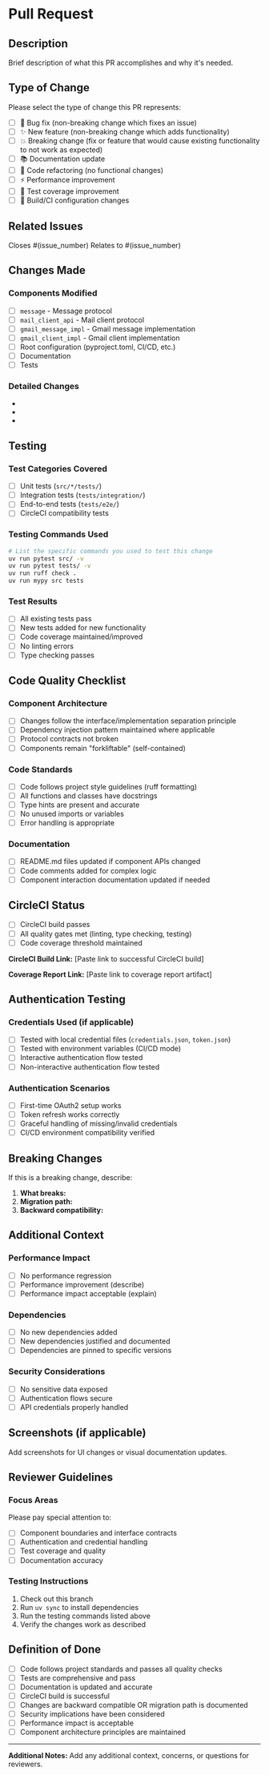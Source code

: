 # Pull Request

## Description

Brief description of what this PR accomplishes and why it's needed.

## Type of Change

Please select the type of change this PR represents:

- [ ] 🐛 Bug fix (non-breaking change which fixes an issue)
- [ ] ✨ New feature (non-breaking change which adds functionality)
- [ ] 💥 Breaking change (fix or feature that would cause existing functionality to not work as expected)
- [ ] 📚 Documentation update
- [ ] 🔧 Code refactoring (no functional changes)
- [ ] ⚡ Performance improvement
- [ ] 🧪 Test coverage improvement
- [ ] 🔨 Build/CI configuration changes

## Related Issues

Closes #(issue_number) 
Relates to #(issue_number)

## Changes Made

### Components Modified
- [ ] `message` - Message protocol
- [ ] `mail_client_api` - Mail client protocol  
- [ ] `gmail_message_impl` - Gmail message implementation
- [ ] `gmail_client_impl` - Gmail client implementation
- [ ] Root configuration (pyproject.toml, CI/CD, etc.)
- [ ] Documentation
- [ ] Tests

### Detailed Changes
- 
- 
- 

## Testing

### Test Categories Covered
- [ ] Unit tests (`src/*/tests/`)
- [ ] Integration tests (`tests/integration/`)
- [ ] End-to-end tests (`tests/e2e/`)
- [ ] CircleCI compatibility tests

### Testing Commands Used
```bash
# List the specific commands you used to test this change
uv run pytest src/ -v
uv run pytest tests/ -v
uv run ruff check .
uv run mypy src tests
```

### Test Results
- [ ] All existing tests pass
- [ ] New tests added for new functionality
- [ ] Code coverage maintained/improved
- [ ] No linting errors
- [ ] Type checking passes

## Code Quality Checklist

### Component Architecture
- [ ] Changes follow the interface/implementation separation principle
- [ ] Dependency injection pattern maintained where applicable
- [ ] Protocol contracts not broken
- [ ] Components remain "forkliftable" (self-contained)

### Code Standards  
- [ ] Code follows project style guidelines (ruff formatting)
- [ ] All functions and classes have docstrings
- [ ] Type hints are present and accurate
- [ ] No unused imports or variables
- [ ] Error handling is appropriate

### Documentation
- [ ] README.md files updated if component APIs changed
- [ ] Code comments added for complex logic
- [ ] Component interaction documentation updated if needed

## CircleCI Status

- [ ] CircleCI build passes
- [ ] All quality gates met (linting, type checking, testing)
- [ ] Code coverage threshold maintained

**CircleCI Build Link:** [Paste link to successful CircleCI build]

**Coverage Report Link:** [Paste link to coverage report artifact]

## Authentication Testing

### Credentials Used (if applicable)
- [ ] Tested with local credential files (`credentials.json`, `token.json`)
- [ ] Tested with environment variables (CI/CD mode)
- [ ] Interactive authentication flow tested
- [ ] Non-interactive authentication flow tested

### Authentication Scenarios
- [ ] First-time OAuth2 setup works
- [ ] Token refresh works correctly
- [ ] Graceful handling of missing/invalid credentials
- [ ] CI/CD environment compatibility verified

## Breaking Changes

If this is a breaking change, describe:

1. **What breaks:** 
2. **Migration path:** 
3. **Backward compatibility:** 

## Additional Context

### Performance Impact
- [ ] No performance regression
- [ ] Performance improvement (describe)
- [ ] Performance impact acceptable (explain)

### Dependencies
- [ ] No new dependencies added
- [ ] New dependencies justified and documented
- [ ] Dependencies are pinned to specific versions

### Security Considerations
- [ ] No sensitive data exposed
- [ ] Authentication flows secure
- [ ] API credentials properly handled

## Screenshots (if applicable)

Add screenshots for UI changes or visual documentation updates.

## Reviewer Guidelines

### Focus Areas
Please pay special attention to:
- [ ] Component boundaries and interface contracts
- [ ] Authentication and credential handling
- [ ] Test coverage and quality
- [ ] Documentation accuracy

### Testing Instructions
1. Check out this branch
2. Run `uv sync` to install dependencies
3. Run the testing commands listed above
4. Verify the changes work as described

## Definition of Done

- [ ] Code follows project standards and passes all quality checks
- [ ] Tests are comprehensive and pass
- [ ] Documentation is updated and accurate
- [ ] CircleCI build is successful
- [ ] Changes are backward compatible OR migration path is documented
- [ ] Security implications have been considered
- [ ] Performance impact is acceptable
- [ ] Component architecture principles are maintained

---

**Additional Notes:**
Add any additional context, concerns, or questions for reviewers.
